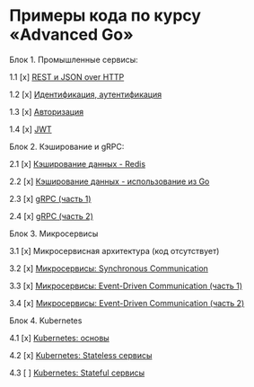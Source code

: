 # Примеры кода по курсу «Advanced Go»

Блок 1. Промышленные сервисы:

1.1 [x] [REST и JSON over HTTP](01_rest)

1.2 [x] [Идентификация, аутентификация](02_auth)

1.3 [x] [Авторизация](03_auth)

1.4 [x] [JWT](04_jwt)

Блок 2. Кэширование и gRPC:

2.1 [x] [Кэширование данных - Redis](05_redis)

2.2 [x] [Кэширование данных - использование из Go](06_goredis)

2.3 [x] [gRPC (часть 1)](07_grpc)

2.4 [x] [gRPC (часть 2)](08_grpc)

Блок 3. Микросервисы

3.1 [x] Микросервисная архитектура (код отсутствует)

3.2 [x] [Микросервисы: Synchronous Communication](10_micro)

3.3 [x] [Микросервисы: Event-Driven Communication (часть 1)](11_kafka)

3.4 [x] [Микросервисы: Event-Driven Communication (часть 2)](12_gokafka)

Блок 4. Kubernetes

4.1 [x] [Kubernetes: основы](13_kube)

4.2 [x] [Kubernetes: Stateless сервисы](14_kube)

4.3 [ ] [Kubernetes: Stateful сервисы](15_kube)
